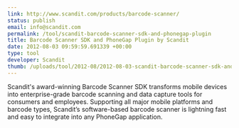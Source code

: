 ```yaml
--- 
link: http://www.scandit.com/products/barcode-scanner/
status: publish
email: info@scandit.com
permalink: /tool/scandit-barcode-scanner-sdk-and-phonegap-plugin
title: Barcode Scanner SDK and PhoneGap Plugin by Scandit
date: 2012-08-03 09:59:59.691339 +00:00
type: tool
developer: Scandit
thumb: /uploads/tool/2012-08/2012-08-03-scandit-barcode-scanner-sdk-and-phonegap-plugin.png
---
```


Scandit's award-winning Barcode Scanner SDK transforms mobile devices into enterprise-grade barcode scanning and data capture tools for consumers and employees. Supporting all major mobile platforms and barcode types, Scandit’s software-based barcode scanner is lightning fast and easy to integrate into any PhoneGap application.
